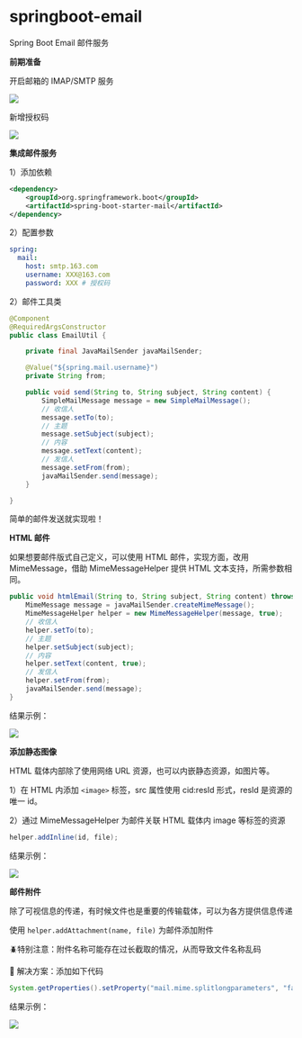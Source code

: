 # springboot-email

Spring Boot Email 邮件服务

**前期准备**

开启邮箱的 IMAP/SMTP 服务

![](D:\workspace\practice-master\springboot-master\code\springboot-email\Snipaste_2023-10-11_18-11-51.png)

新增授权码

![](D:\workspace\practice-master\springboot-master\code\springboot-email\Snipaste_2023-10-11_18-12-57.png)

**集成邮件服务**

1）添加依赖

```xml
<dependency>
    <groupId>org.springframework.boot</groupId>
    <artifactId>spring-boot-starter-mail</artifactId>
</dependency>
```

2）配置参数

```yaml
spring:
  mail:
    host: smtp.163.com
    username: XXX@163.com
    password: XXX # 授权码
```

2）邮件工具类

```java
@Component
@RequiredArgsConstructor
public class EmailUtil {

    private final JavaMailSender javaMailSender;

    @Value("${spring.mail.username}")
    private String from;

    public void send(String to, String subject, String content) {
        SimpleMailMessage message = new SimpleMailMessage();
        // 收信人
        message.setTo(to);
        // 主题
        message.setSubject(subject);
        // 内容
        message.setText(content);
        // 发信人
        message.setFrom(from);
        javaMailSender.send(message);
    }

}
```

简单的邮件发送就实现啦！

**HTML 邮件**

如果想要邮件版式自己定义，可以使用 HTML 邮件，实现方面，改用 MimeMessage，借助 MimeMessageHelper 提供 HTML 文本支持，所需参数相同。

```java
public void htmlEmail(String to, String subject, String content) throws MessagingException {
    MimeMessage message = javaMailSender.createMimeMessage();
    MimeMessageHelper helper = new MimeMessageHelper(message, true);
    // 收信人
    helper.setTo(to);
    // 主题
    helper.setSubject(subject);
    // 内容
    helper.setText(content, true);
    // 发信人
    helper.setFrom(from);
    javaMailSender.send(message);
}
```

结果示例：

![](D:\workspace\practice-master\springboot-master\code\springboot-email\Snipaste_2023-10-12_10-40-05.png)

**添加静态图像**

HTML 载体内部除了使用网络 URL 资源，也可以内嵌静态资源，如图片等。

1）在 HTML 内添加 `<image>` 标签，src 属性使用 cid:resId 形式，resId 是资源的唯一 id。

2）通过 MimeMessageHelper 为邮件关联 HTML 载体内 image 等标签的资源

```java
helper.addInline(id, file);
```

结果示例：

![](D:\workspace\practice-master\springboot-master\code\springboot-email\Snipaste_2023-10-12_11-09-00.png)

**邮件附件**

除了可视信息的传递，有时候文件也是重要的传输载体，可以为各方提供信息传递

使用 `helper.addAttachment(name, file)` 为邮件添加附件

:beetle:特别注意：附件名称可能存在过长截取的情况，从而导致文件名称乱码

:cactus: 解决方案：添加如下代码

```java
System.getProperties().setProperty("mail.mime.splitlongparameters", "false");
```

结果示例：

![](D:\workspace\practice-master\springboot-master\code\springboot-email\Snipaste_2023-10-12_11-24-56.png)
